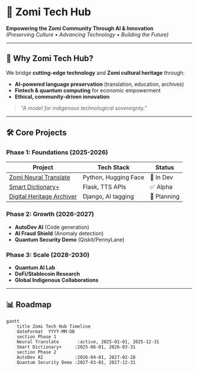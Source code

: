 # 🚀 Zomi Tech Hub  
**Empowering the Zomi Community Through AI & Innovation**  
*(Preserving Culture • Advancing Technology • Building the Future)*  

---

## 🌟 **Why Zomi Tech Hub?**  
We bridge **cutting-edge technology** and **Zomi cultural heritage** through:  
- **AI-powered language preservation** (translation, education, archives)  
- **Fintech & quantum computing** for economic empowerment  
- **Ethical, community-driven innovation**  

> *"A model for indigenous technological sovereignty."*  

---

## 🛠 **Core Projects**  

### **Phase 1: Foundations (2025-2026)**  
| Project | Tech Stack | Status |  
|---------|------------|--------|  
| [Zomi Neural Translate](link) | Python, Hugging Face | 🚧 In Dev |  
| [Smart Dictionary+](link) | Flask, TTS APIs | ✅ Alpha |  
| [Digital Heritage Archiver](link) | Django, AI tagging | 🚧 Planning |  

### **Phase 2: Growth (2026-2027)**  
- **AutoDev AI** (Code generation)  
- **AI Fraud Shield** (Anomaly detection)  
- **Quantum Security Demo** (Qiskit/PennyLane)  

### **Phase 3: Scale (2028-2030)**  
- **Quantum AI Lab**  
- **DeFi/Stablecoin Research**  
- **Global Indigenous Collaborations**  

---

## 📊 **Roadmap**  
```mermaid
gantt
    title Zomi Tech Hub Timeline
    dateFormat  YYYY-MM-DD
    section Phase 1
    Neural Translate       :active, 2025-01-01, 2025-12-31
    Smart Dictionary+     :2025-06-01, 2026-03-31
    section Phase 2
    AutoDev AI            :2026-04-01, 2027-02-28
    Quantum Security Demo :2027-03-01, 2027-12-31
